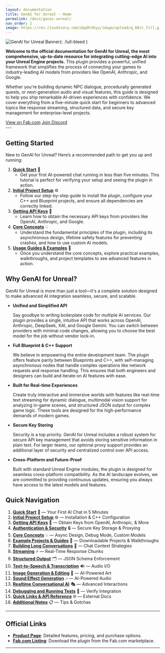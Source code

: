 ```yaml
---
layout: documentation
title: GenAI for Unreal - Home
permalink: /docs/genai-unreal/
nav_order: 1
image: https://res.cloudinary.com/dqq9t4hyy/image/upload/q_60/c_fill,g_south,h_350,w_1000/v1751279949/Banner3-GenAIForUnreal_f0xklz.webp
---
```


![GenAI for Unreal Banner](https://res.cloudinary.com/dqq9t4hyy/image/upload/q_60/c_fill,g_south,h_350,w_1000/v1751279949/Banner3-GenAIForUnreal_f0xklz.webp){: .full-bleed }


**Welcome to the official documentation for GenAI for Unreal, the most comprehensive, up-to-date resource for integrating cutting-edge AI into your Unreal Engine projects.** This plugin provides a powerful, unified framework that simplifies the process of connecting your games to industry-leading AI models from providers like OpenAI, Anthropic, and Google.

Whether you're building dynamic NPC dialogue, procedurally generated quests, or next-generation audio and visual features, this guide is designed to help you ship remarkable AI-driven experiences with confidence. We cover everything from a five-minute quick start for beginners to advanced topics like response streaming, structured data, and secure key management for enterprise-level projects.

<div class="button-row">
  <a href="https://www.fab.com/listings/68e7f092-1fea-4e6d-8d31-c6b96b06a02e" class="cta-button primary track-click" data-event-name="btn_clk_gen_ai_fab"  data-event-location="top_cta" target="_blank" rel="noopener noreferrer">View on Fab.com</a>
  <a href="/t/discord" class="cta-button secondary track-click" data-event-name="btn_clk_join_discord" data-event-location="top_cta" target="_blank" rel="noopener noreferrer">Join Discord</a>
</div>
---

## Getting Started

New to GenAI for Unreal? Here’s a recommended path to get you up and running:

1.  **[Quick Start](/docs/genai-unreal/quick-start/)** 🚀
    * Get your first AI-powered chat running in less than five minutes. This tutorial is perfect for verifying your setup and seeing the plugin in action.
2.  **[Initial Project Setup](/docs/genai-unreal/initial-project-setup/)** ⚙️
    * Follow our step-by-step guide to install the plugin, configure your C++ and Blueprint projects, and ensure all dependencies are correctly linked.
3.  **[Getting API Keys](/docs/genai-unreal/getting-api-keys/)** 🔑
    * Learn how to obtain the necessary API keys from providers like OpenAI, Anthropic, and Google.
4.  **[Core Concepts](/docs/genai-unreal/core-concepts/)** 💡
    * Understand the fundamental principles of the plugin, including its asynchronous design, lifetime safety features for preventing crashes, and how to use custom AI models.
5.  **[Usage Guides & Examples](/docs/genai-unreal/usage-guides-and-examples/)** 📘
    * Once you understand the core concepts, explore practical examples, walkthroughs, and project templates to see advanced features in action.

## Why GenAI for Unreal?

GenAI for Unreal is more than just a tool—it's a complete solution designed to make advanced AI integration seamless, secure, and scalable.

* **Unified and Simplified API**

  Say goodbye to writing boilerplate code for multiple AI services. Our plugin provides a single, intuitive API that works across OpenAI, Anthropic, DeepSeek, XAI, and Google Gemini. You can switch between providers with minimal code changes, allowing you to choose the best model for the job without vendor lock-in.

* **Full Blueprint & C++ Support**

  We believe in empowering the entire development team. The plugin offers feature parity between Blueprints and C++, with self-managing asynchronous nodes that handle complex operations like network requests and response handling. This ensures that both engineers and designers can build and iterate on AI features with ease.

* **Built for Real-time Experiences**

  Create truly interactive and immersive worlds with features like real-time text streaming for dynamic dialogue, multimodal vision support for analyzing in-game scenes, and structured JSON output for complex game logic. These tools are designed for the high-performance demands of modern games.

* **Secure Key Storing**

  Security is a top priority. GenAI for Unreal includes a robust system for secure API key management that avoids storing sensitive information in plain text. For larger teams, our optional proxy support provides an additional layer of security and centralized control over API access.

* **Cross-Platform and Future-Proof**

  Built with standard Unreal Engine modules, the plugin is designed for seamless cross-platform compatibility. As the AI landscape evolves, we are committed to providing continuous updates, ensuring you always have access to the latest models and features.

## Quick Navigation

1.  **[Quick Start](/docs/genai-unreal/quick-start/)** 🚀 — Your First AI Chat in 5 Minutes
2.  **[Initial Project Setup](/docs/genai-unreal/initial-project-setup/)** ⚙️ — Installation & C++ Configuration
3.  **[Getting API Keys](/docs/genai-unreal/getting-api-keys/)** 🔑 — Obtain Keys from OpenAI, Anthropic, & More
4.  **[Authentication & Security](/docs/genai-unreal/authentication-and-security/)** 🔒 — Secure Key Storage & Proxying
5.  **[Core Concepts](/docs/genai-unreal/core-concepts/)** 💡 — Async Design, Debug Mode, Custom Models
6.  **[Example Projects & Guides](/docs/genai-unreal/usage-guides-and-examples/)** 📘 — Downloadable Projects & Walkthroughs
7.  **[Building Long Conversations](/docs/genai-unreal/building-long-conversations/)** 📝 — Chat Context Strategies
8.  **[Streaming](/docs/genai-unreal/streaming/)** ⚡️ — Real-Time Response Chunks
9.  **[Structured Output](/docs/genai-unreal/structured-output/)** 🗂️ — JSON Schema Enforcement
10. **[Text-to-Speech & Transcription](/docs/genai-unreal/text-to-speech-and-transcription/)** 🔊 — Audio I/O
11. **[Image Generation & Editing](/docs/genai-unreal/image-generation/)** 🎨 — AI-Powered Art
12. **[Sound Effect Generation](/docs/genai-unreal/sound-effects/)** 🎶 — AI-Powered Audio
13. **[Realtime Conversational AI](/docs/genai-unreal/realtime-conversational-ai/)** 🎭 — Advanced Interactions
14. **[Debugging and Running Tests](/docs/genai-unreal/debugging-and-running-tests/)** 🧪 — Verify Integration
15. **[Quick Links & API Reference](/docs/genai-unreal/quick-links-and-api-reference/)** 🌐 — External Docs
16. **[Additional Notes](/docs/genai-unreal/additional-notes/)** 📋 — Tips & Gotchas

---

## Official Links

* **<a href="https://muddyterrain.com/genai-unreal" class="track-click" data-event-name="lnk_clk_genai_product_page" data-event-location="docs_genai_index" target="_blank" rel="noopener noreferrer">Product Page</a>**: Detailed features, pricing, and purchase options.
* **<a href="https://www.fab.com/listings/68e7f092-1fea-4e6d-8d31-c6b96b06a02e" class="track-click" data-event-name="lnk_clk_genai_fab_listing" data-event-location="docs_genai_index" target="_blank" rel="noopener noreferrer">Fab.com Listing</a>**: Download the plugin from the Fab.com marketplace.

---